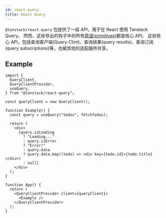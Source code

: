 ```yaml
---
id: react-query
title: React Query
---
```


`@tanstack/react-query` 包提供了一级 API，用于在 React 使用 Tanstack Query。
然而，这些导出的钩子中的所有[原语(primitives)](https://baike.baidu.com/item/%E5%8E%9F%E8%AF%AD/3794081)都是核心 API。
这些核心 API，包括查询客户端(Query-Clint)、查询结果(query results)、查询订阅(query subscriptions)等，也被其他的适配器所共享。

## Example

```tsx
import {
  QueryClient,
  QueryClientProvider,
  useQuery,
} from "@tanstack/react-query";

const queryClient = new QueryClient();

function Example() {
  const query = useQuery("todos", fetchTodos);

  return (
    <div>
      {query.isLoading
        ? "Loading..."
        : query.isError
        ? "Error!"
        : query.data
        ? query.data.map((todo) => <div key={todo.id}>{todo.title}</div>)
        : null}
    </div>
  );
}

function App() {
  return (
    <QueryClientProvider client={queryClient}>
      <Example />
    </QueryClientProvider>
  );
}
```
